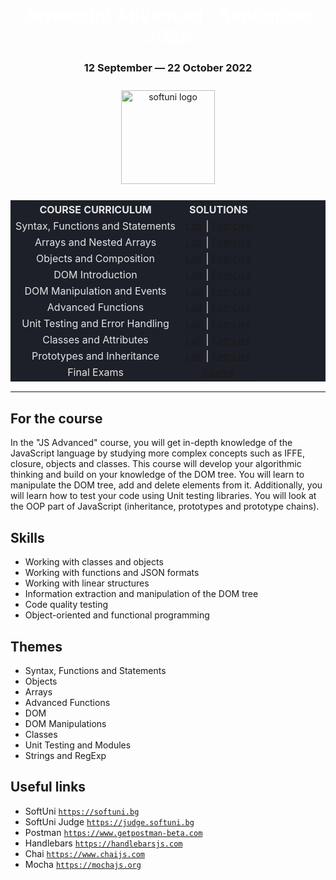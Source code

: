 <div align="center">
<h1 style="color:white">Javascript Advanced - September 2022</h1>
<h3>12 September ― 22 October 2022</h3>
<img src="https://upload.wikimedia.org/wikipedia/commons/7/76/Logo_Software_University_%28SoftUni%29_-_blue.png" 
  alt="softuni logo"
  style="position:relative; width:150px; padding:10px; margin: 0 auto;"
  />

<table style="width:100%; max-width:1000px; background-color:#1d2029; color:#e4e4e4">
<tr>
  <th style="text-align:center; vertical-align: middle;">COURSE  CURRICULUM</th>
  <th style="text-align:center; vertical-align: middle;">SOLUTIONS</th>
</tr>
<tr>
  <td style="text-align:center; vertical-align: middle;">Syntax, Functions and Statements</td>
  <td style="text-align:center; vertical-align: middle;">
    <a href="https://github.com/DimitarMitev92/JS-Advanced/tree/main/01.%20Syntax%2C%20Functions%20and%20Statements%20-%20Lab">Lab</a> |
    <a href="https://github.com/DimitarMitev92/JavaScript-Advanced/tree/main/02.%20Syntax%2C%20Functions%20and%20Statements%20-%20Exercise">Exercise</a> 
  </td>
</tr>
<tr>
  <td style="text-align: center; vertical-align: middle;">Arrays and Nested Arrays</td>
  <td style="text-align: center; vertical-align: middle;">
    <a href="https://github.com/DimitarMitev92/JavaScript-Advanced/tree/main/03.%20Arrays%20and%20Nested%20Arrays%20-%20Lab">Lab</a> |
    <a href="https://github.com/DimitarMitev92/JavaScript-Advanced/tree/main/04.%20Arrays%20and%20Nested%20Arrays%20-%20Exercise">Exercise</a> 
  </td>
</tr>
<tr>
  <td style="text-align: center; vertical-align: middle;">Objects and Composition</td>
  <td style="text-align: center; vertical-align: middle;">
    <a href="https://github.com/DimitarMitev92/JavaScript-Advanced/tree/main/05.%20Objects%20and%20Composition%20-%20Lab">Lab</a> |
    <a href="https://github.com/DimitarMitev92/JavaScript-Advanced/tree/main/06.%20Objects%20and%20Composition%20-%20Exercise">Exercise</a> 
  </td>
</tr>
<tr>
  <td style="text-align: center; vertical-align: middle;">DOM Introduction</td>
  <td style="text-align: center; vertical-align: middle;">
    <a href="https://github.com/DimitarMitev92/JavaScript-Advanced/tree/main/07.%20DOM%20Introduction%20-%20Lab">Lab</a> |
    <a href="https://github.com/DimitarMitev92/JavaScript-Advanced/tree/main/08.%20DOM%20Introduction%20-%20Exercise">Exercise</a> 
  </td>
</tr>
<tr>
  <td style="text-align: center; vertical-align: middle;">DOM Manipulation and Events</td>
  <td style="text-align: center; vertical-align: middle;">
    <a href="https://github.com/DimitarMitev92/JavaScript-Advanced/tree/main/09.%20DOM%20Manipulation%20and%20Events%20-%20Lab">Lab</a> |
    <a href="https://github.com/DimitarMitev92/JavaScript-Advanced/tree/main/10.%20DOM%20Manipulation%20and%20Events%20-%20Exercise">Exercise</a> 
  </td>
</tr>
<tr>
  <td style="text-align: center; vertical-align: middle;">Advanced Functions</td>
  <td style="text-align: center; vertical-align: middle;">
    <a href="https://github.com/DimitarMitev92/JavaScript-Advanced/tree/main/11.%20Advanced%20Functions%20-%20Lab">Lab</a> |
    <a href="https://github.com/DimitarMitev92/JavaScript-Advanced/tree/main/12.%20Advanced%20Functions%20-%20Exercise">Exercise</a> 
  </td>
</tr>
<tr>
  <td style="text-align: center; vertical-align: middle;">Unit Testing and Error Handling</td>
  <td style="text-align: center; vertical-align: middle;">
    <a href="https://github.com/DimitarMitev92/JavaScript-Advanced/tree/main/13.%20Unit%20Testing%20and%20Error%20Handling%20-%20Lab">Lab</a> |
    <a href="https://github.com/DimitarMitev92/JavaScript-Advanced/tree/main/14.%20Unit%20Testing%20and%20Error%20Handling%20-%20Exercise">Exercise</a> 
  </td>
</tr>
<tr>
  <td style="text-align: center; vertical-align: middle;">Classes and Attributes</td>
  <td style="text-align: center; vertical-align: middle;">
    <a href="https://github.com/DimitarMitev92/JavaScript-Advanced/tree/main/15.%20Classes%20and%20Attributes%20-%20Lab">Lab</a> |
    <a href="">Exercise</a> 
  </td>
</tr>
<tr>
  <td style="text-align: center; vertical-align: middle;">Prototypes and Inheritance</td>
  <td style="text-align: center; vertical-align: middle;">
    <a href="">Lab</a> |
    <a href="">Exercise</a> 
  </td>
</tr>
<tr>
  <td style="text-align: center; vertical-align: middle;">Final Exams</td>
  <td style="text-align: center; vertical-align: middle;">
    <a href="">Exams</a>
  </td>
</tr>
</table>
</div>

---

## For the course

In the "JS Advanced" course, you will get in-depth knowledge of the JavaScript language by studying more complex concepts such as IFFE, closure, objects and classes. This course will develop your algorithmic thinking and build on your knowledge of the DOM tree. You will learn to manipulate the DOM tree, add and delete elements from it. Additionally, you will learn how to test your code using Unit testing libraries. You will look at the OOP part of JavaScript (inheritance, prototypes and prototype chains).

## Skills

- Working with classes and objects
- Working with functions and JSON formats
- Working with linear structures
- Information extraction and manipulation of the DOM tree
- Code quality testing
- Object-oriented and functional programming

## Themes

- Syntax, Functions and Statements
- Objects
- Arrays
- Advanced Functions
- DOM
- DOM Manipulations
- Classes
- Unit Testing and Modules
- Strings and RegExp

## Useful links

- SoftUni 
<a href="https://softuni.bg">`https://softuni.bg`</a>
- SoftUni Judge 
<a href="https://judge.softuni.bg">`https://judge.softuni.bg`</a>
- Postman 
<a href="https://www.getpostman-beta.com">`https://www.getpostman-beta.com`</a>
- Handlebars 
<a href="https://handlebarsjs.com">`https://handlebarsjs.com`</a>
- Chai 
<a href="https://www.chaijs.com">`https://www.chaijs.com`</a>
- Mocha 
<a href="https://mochajs.org">`https://mochajs.org`</a>
